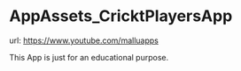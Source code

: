 # AppAssets_CricktPlayersApp

url: https://www.youtube.com/malluapps

This App is just for an educational purpose. 
